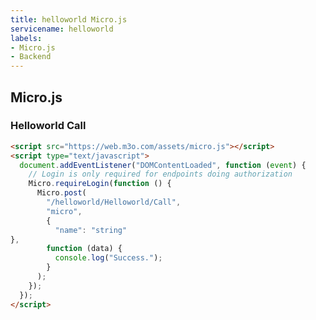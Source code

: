 ```yaml
---
title: helloworld Micro.js
servicename: helloworld
labels: 
- Micro.js
- Backend
---
```


## Micro.js


### Helloworld Call
<!-- We use the request body description here as endpoint descriptions are not
being lifted correctly from the proto by the openapi spec generator -->

```html
<script src="https://web.m3o.com/assets/micro.js"></script>
<script type="text/javascript">
  document.addEventListener("DOMContentLoaded", function (event) {
    // Login is only required for endpoints doing authorization
    Micro.requireLogin(function () {
      Micro.post(
        "/helloworld/Helloworld/Call",
        "micro",
        {
          "name": "string"
},
        function (data) {
          console.log("Success.");
        }
      );
    });
  });
</script>
```


